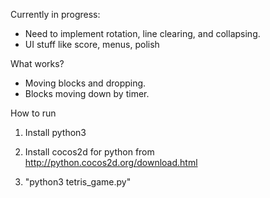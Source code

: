 Currently in progress:
* Need to implement rotation, line clearing, and collapsing.
* UI stuff like score, menus, polish

What works?
* Moving blocks and dropping. 
* Blocks moving down by timer.

How to run
1. Install python3

2. Install cocos2d for python from http://python.cocos2d.org/download.html

3. "python3 tetris_game.py"
